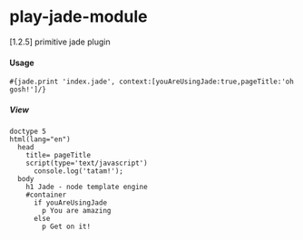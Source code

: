 play-jade-module
================

[1.2.5] primitive jade plugin

#### Usage
`#{jade.print 'index.jade', context:[youAreUsingJade:true,pageTitle:'oh gosh!']/}`

##### View
    doctype 5
    html(lang="en")
      head
        title= pageTitle
        script(type='text/javascript')
          console.log('tatam!');
      body
        h1 Jade - node template engine
        #container
          if youAreUsingJade
            p You are amazing
          else
            p Get on it!